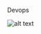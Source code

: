 Devops

![alt text](https://c4.wallpaperflare.com/wallpaper/734/359/761/men-police-ronnie-coleman-wallpaper-preview.jpg)
